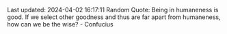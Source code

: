 Last updated: 2024-04-02 16:17:11
Random Quote: Being in humaneness is good. If we select other goodness and thus are far apart from humaneness, how can we be the wise? - Confucius
